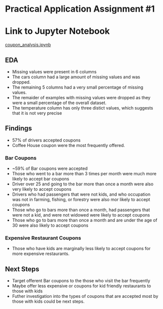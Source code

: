 # Practical Application Assignment #1

# Link to Jupyter Notebook
[coupon_analysis.ipynb](coupon_analysis.ipynb)

## EDA

- Missing values were present in 6 columns
- The cars column had a large amount of missing values and was dropped.
- The remaining 5 columns had a very small percentage of missing values.
- The remaider of examples with missing values were dropped as they were
  a small percentage of the overall dataset.
- The temperature column has only three distict values, which suggests
  that it is not very precise

## Findings

- 57% of drivers accepted coupons
- Coffee House coupon were the most frequently offered.

### Bar Coupons

- ~59% of Bar coupons were accepted
- Those who went to a bar more than 3 times per month
  were much more likely to accept bar coupons
- Driver over 25 and going to the bar more than once a month
  were also very likely to accept coupons
- Drivers who had passengers that were not kids, and who occupation
  was not in farming, fishing, or forestry were also mor likely to
  accept coupons
- Those who go to bars more than once a month, had passengers that were 
  not a kid, and were not widowed were likely to accept coupons
- Those who go to bars more than once a month and are under the age of 30
  were also likely to accept coupons

### Expensive Restaurant Coupons

- Those who have kids are marginally less likely to accept coupons
  for more expensive restaurants.

## Next Steps

- Target offerent Bar coupons to the those who visit the bar frequently
- Maybe offer less expensive or coupons for kid friendly restaurants to
  those with kids
- Futher investigation into the types of coupons that are accepted most
  by those with kids could be next steps.





